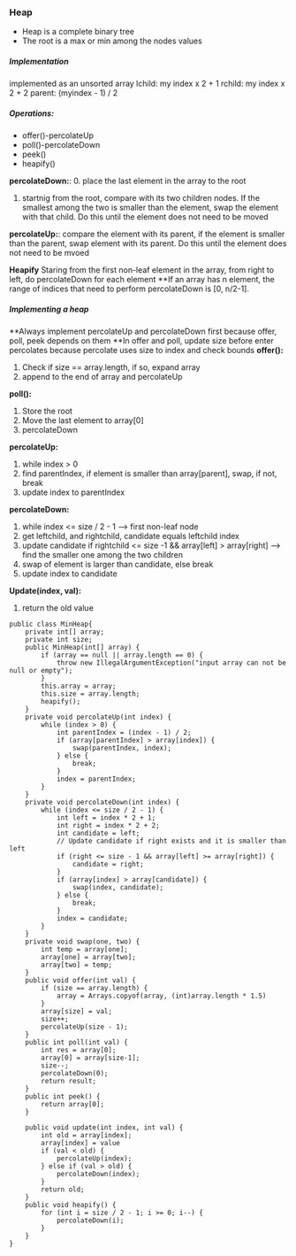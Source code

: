 ### Heap
- Heap is a complete binary tree
- The root is a max or min among the nodes values
##### Implementation
implemented as an unsorted array
lchild: my index x 2 + 1
rchild: my index x 2 + 2
parent: (myindex - 1) / 2

##### Operations:
- offer()-percolateUp
- poll()-percolateDown
- peek()
- heapify()

**percolateDown:**: 
0. place the last element in the array to the root
1. startnig from the root, compare with its two children nodes. If the smallest among the two is smaller than the element, swap the element with that child. Do this until the element does not need to be moved

**percolateUp:**: 
compare the element with its parent, if the element is smaller than the parent, swap element with its parent. Do this until the element does not need to be mvoed

**Heapify**
Staring from the first non-leaf element in the array, from right to left, do percolateDown for each element
**If an array has n element, the range of indices that need to perform percolateDown is [0, n/2-1].

##### Implementing a heap
**Always implement percolateUp and percolateDown first because offer, poll, peek depends on them
**In offer and poll, update size before enter percolates because percolate uses size to index and check bounds
**offer():** 
1. Check if size == array.length, if so, expand array
2. append to the end of array and percolateUp

**poll():**
1. Store the root
2. Move the last element to array[0]
3. percolateDown

**percolateUp:**
1. while index > 0
2. find parentIndex, if element is smaller than array[parent], swap, if not, break
3. update index to parentIndex

**percolateDown:**
1. while index <= size / 2 - 1 --> first non-leaf node
2. get leftchild, and rightchild, candidate equals leftchild index
3. update candidate if rightchild <= size -1 && array[left] > array[right] --> find the smaller one among the two children
4. swap of element is larger than candidate, else break
5. update index to candidate 

**Update(index, val):**
1. return the old value

```
public class MinHeap{
    private int[] array;
    private int size;
    public MinHeap(int[] array) {
        if (array == null || array.length == 0) {
            throw new IllegalArgumentException("input array can not be null or empty");
        }
        this.array = array;
        this.size = array.length;
        heapify();
    }
    private void percolateUp(int index) {
        while (index > 0) {
            int parentIndex = (index - 1) / 2;
            if (array[parentIndex] > array[index]) {
                swap(parentIndex, index);
            } else {
                break;
            }
            index = parentIndex;
        }
    }
    private void percolateDown(int index) {
        while (index <= size / 2 - 1) {
            int left = index * 2 + 1;
            int right = index * 2 + 2;
            int candidate = left;
            // Update candidate if right exists and it is smaller than left
            if (right <= size - 1 && array[left] >= array[right]) {
                candidate = right;
            }
            if (array[index] > array[candidate]) {
                swap(index, candidate);
            } else {
                break;
            }
            index = candidate;
        }
    }
    private void swap(one, two) {
        int temp = array[one];
        array[one] = array[two];
        array[two] = temp;
    }
    public void offer(int val) {
        if (size == array.length) {
            array = Arrays.copyof(array, (int)array.length * 1.5)
        }
        array[size] = val;
        size++;
        percolateUp(size - 1);
    }
    public int poll(int val) {
        int res = array[0];
        array[0] = array[size-1];
        size--;
        percolateDown(0);
        return result;
    }
    public int peek() {
        return array[0];
    }

    public void update(int index, int val) {
        int old = array[index];
        array[index] = value
        if (val < old) {
            percolateUp(index);
        } else if (val > old) {
            percolateDown(index);
        }
        return old;
    }
    public void heapify() {
        for (int i = size / 2 - 1; i >= 0; i--) {
            percolateDown(i);
        }
    }
}
```

